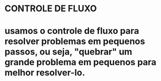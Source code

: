 # CONTROLE DE FLUXO
# usamos o controle de fluxo para resolver problemas em pequenos passos, ou seja, "quebrar" um grande problema em pequenos para melhor resolver-lo.